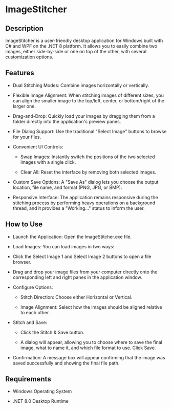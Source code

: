 # ImageStitcher

## Description

ImageStitcher is a user-friendly desktop application for Windows built with C# and WPF on the .NET 8 platform. It allows you to easily combine two images, either side-by-side or one on top of the other, with several customization options.

## Features

- Dual Stitching Modes: Combine images horizontally or vertically.

- Flexible Image Alignment: When stitching images of different sizes, you can align the smaller image to the top/left, center, or bottom/right of the larger one.

- Drag-and-Drop: Quickly load your images by dragging them from a folder directly into the application's preview panes.

- File Dialog Support: Use the traditional "Select Image" buttons to browse for your files.

- Convenient UI Controls:

  - Swap Images: Instantly switch the positions of the two selected images with a single click.

  - Clear All: Reset the interface by removing both selected images.

- Custom Save Options: A "Save As" dialog lets you choose the output location, file name, and format (PNG, JPG, or BMP).

- Responsive Interface: The application remains responsive during the stitching process by performing heavy operations on a background thread, and it provides a "Working..." status to inform the user.

## How to Use

- Launch the Application: Open the ImageStitcher.exe file.

- Load Images: You can load images in two ways:

- Click the Select Image 1 and Select Image 2 buttons to open a file browser.

- Drag and drop your image files from your computer directly onto the corresponding left and right panes in the application window.

- Configure Options:

  - Stitch Direction: Choose either Horizontal or Vertical.

  - Image Alignment: Select how the images should be aligned relative to each other.

- Stitch and Save:

  - Click the Stitch & Save button.

  - A dialog will appear, allowing you to choose where to save the final image, what to name it, and which file format to use. Click Save.

- Confirmation: A message box will appear confirming that the image was saved successfully and showing the final file path.

## Requirements

-  Windows Operating System

- .NET 8.0 Desktop Runtime

